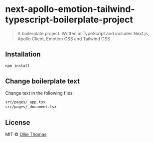 # next-apollo-emotion-tailwind-typescript-boilerplate-project

> A boilerplate project. Written in TypeScript and includes Next.js, Apollo Client, Emotion CSS and Tailwind CSS

## Installation

```bash
npm install
```

## Change boilerplate text

Change text in the following files:

```bash
src/pages/_app.tsx
src/pages/_document.tsx
```

## License

MIT © [Ollie Thomas](https://github.com/olliethomas1992)
